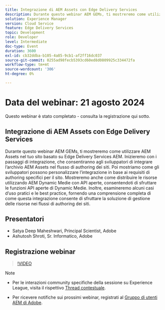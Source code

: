 ```yaml
---
title: Integrazione di AEM Assets con Edge Delivery Services
description: Durante questo webinar AEM GEMs, ti mostreremo come utilizzare AEM Assets nel tuo sito basato su Edge Delivery Services AEM.  Inizieremo con i passaggi di integrazione, che consentiranno agli sviluppatori di integrare l’archivio AEM Assets nel flusso di authoring dei siti. Poi mostriamo come gli sviluppatori possono personalizzare l’integrazione in base ai requisiti di authoring specifici per il sito. Mostreremo anche come distribuire le risorse utilizzando AEM Dynamic Medie con API aperte, consentendoti di sfruttare le funzioni API aperte di Dynamic Medie. Inoltre, esamineremo alcuni casi d’uso pratici e le best practice, fornendo una comprensione completa di come questa integrazione consente di sfruttare la soluzione di gestione delle risorse nei flussi di authoring dei siti.
solution: Experience Manager
version: Cloud Service
feature: Edge Delivery Services
topic: Development
role: Developer
level: Intermediate
doc-type: Event
duration: 3600
exl-id: cb32ddba-b105-4a85-9cb1-af2ff16dc037
source-git-commit: 0255ad98fecb5393cd60ed8d0809925c334472fa
workflow-type: tm+mt
source-wordcount: '306'
ht-degree: 0%

---
```


# Data del webinar: 21 agosto 2024

Questo webinar è stato completato - consulta la registrazione qui sotto.

## Integrazione di AEM Assets con Edge Delivery Services

Durante questo webinar AEM GEMs, ti mostreremo come utilizzare AEM Assets nel tuo sito basato su Edge Delivery Services AEM.  Inizieremo con i passaggi di integrazione, che consentiranno agli sviluppatori di integrare l’archivio AEM Assets nel flusso di authoring dei siti. Poi mostriamo come gli sviluppatori possono personalizzare l’integrazione in base ai requisiti di authoring specifici per il sito. Mostreremo anche come distribuire le risorse utilizzando AEM Dynamic Medie con API aperte, consentendoti di sfruttare le funzioni API aperte di Dynamic Medie. Inoltre, esamineremo alcuni casi d’uso pratici e le best practice, fornendo una comprensione completa di come questa integrazione consente di sfruttare la soluzione di gestione delle risorse nei flussi di authoring dei siti.

## Presentatori

* Satya Deep Maheshwari, Principal Scientist, Adobe
* Ashutosh Shroti, Sr. Informatico, Adobe

## Registrazione webinar

>[!VIDEO](https://video.tv.adobe.com/v/3433046/)

>[!NOTE]
>
>* Per le interazioni community specifiche della sessione su Experience League, visita il rispettivo [Thread contestuale](https://adobe.ly/3LSCVfX).
>
>* Per ricevere notifiche sui prossimi webinar, registrati al [Gruppo di utenti AEM di Adobe](https://aem-augs.adobe.com/).
